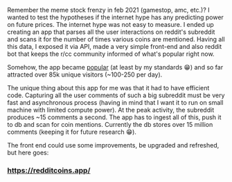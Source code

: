 Remember the meme stock frenzy in feb 2021 (gamestop, amc, etc.)? I wanted to test the hypotheses if the internet hype has any predicting power on future prices. The internet hype was not easy to measure. I ended up creating an app that parses all the user interactions on reddit's subreddit and scans it for the number of times various coins are mentioned. Having all this data, I exposed it via API, made a very simple front-end and also reddit bot that keeps the r/cc community informed of what's popular right now.

Somehow, the app became [popular](https://redditcoins.app/report.html) (at least by my standards 😁) and so far attracted over 85k unique visitors (~100-250 per day).

The unique thing about this app for me was that it had to have efficient code. Capturing all the user comments of such a big subreddit must be very fast and asynchronous process (having in mind that I want it to run on small machine with limited compute power). At the peak activity, the subreddit produces ~15 comments a second. The app has to ingest all of this, push it to db and scan for coin mentions. Currently the db stores over 15 million comments (keeping it for future research 😁).

The front end could use some improvements, be upgraded and refreshed, but here goes: 

### **https://redditcoins.app/**
